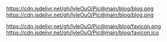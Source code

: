 https://cdn.jsdelivr.net/gh/lyleOuO/Pic@main/blog/blog.png
https://cdn.jsdelivr.net/gh/lyleOuO/Pic@main/blog/blog.png

https://cdn.jsdelivr.net/gh/lyleOuO/Pic@main/blog/favicon.png
https://cdn.jsdelivr.net/gh/lyleOuO/Pic@main/blog/favicon.ico
